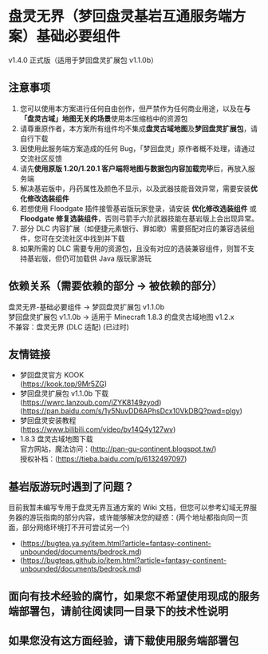 # 盘灵无界（梦回盘灵基岩互通服务端方案）基础必要组件
v1.4.0 正式版（适用于梦回盘灵扩展包 v1.1.0b）

## 注意事项

1. 您可以使用本方案进行任何自由创作，但严禁作为任何商业用途，以及在**与「盘灵古域」地图无关的场景**使用本压缩档中的资源包
2. 请尊重原作者，本方案所有组件均不集成**盘灵古域地图**及**梦回盘灵扩展包**，请自行下载
3. 因使用此服务端方案造成的任何 Bug，「梦回盘灵」原作者概不处理，请通过交流社区反馈
4. 请先**使用原版 1.20/1.20.1 客户端将地图与数据包内容加载完毕**后，再放入服务端
5. 解决基岩版中，丹药属性及颜色不显示，以及武器技能音效异常，需要安装**优化修改选装组件**
6. 若想使用 Floodgate 插件接管基岩版玩家登录，请安装 **优化修改选装组件** 或 **Floodgate 修复选装组件**，否则弓箭手六阶武器技能在基岩版上会出现异常。
7. 部分 DLC 内容扩展（如便捷元素银行、罪如歌）需要搭配对应的兼容选装组件，您可在交流社区中找到并下载
8. 如果所需的 DLC 需要专用的资源包，且没有对应的选装兼容组件，则暂不支持基岩版，但仍可加载供 Java 版玩家游玩



## 依赖关系（需要依赖的部分 -> 被依赖的部分）

盘灵无界-基础必要组件 -> 梦回盘灵扩展包 v1.1.0b  
梦回盘灵扩展包 v1.1.0b -> 适用于 Minecraft 1.8.3 的盘灵古域地图 v1.2.x  
不兼容：盘灵无界 (DLC 适配) (已过时)  



## 友情链接

- 梦回盘灵官方 KOOK  
	(https://kook.top/9Mr5ZG)
- 梦回盘灵扩展包 v1.1.0b 下载  
	(https://wwrc.lanzoub.com/iZYK8149zyod)  
	(https://pan.baidu.com/s/1y5NuvDD6APhsDcx10VkDBQ?pwd=plgy)
- 梦回盘灵安装教程  
	(https://www.bilibili.com/video/bv14Q4y127wv)
- 1.8.3 盘灵古域地图下载  
	官方网站，魔法访问：(http://pan-gu-continent.blogspot.tw/)  
	授权补档：(https://tieba.baidu.com/p/6132497097)



## 基岩版游玩时遇到了问题？

目前我暂未编写专用于盘灵无界互通方案的 Wiki 文档，但您可以参考幻域无界服务器的游玩指南的部分内容，或许能够解决您的疑惑：(两个地址都指向同一页面，部分网络环境打不开可尝试另一个)
- (https://bugtea.ya.sy/item.html?article=fantasy-continent-unbounded/documents/bedrock.md)
- (https://bugteas.github.io/item.html?article=fantasy-continent-unbounded/documents/bedrock.md)



## 面向有技术经验的腐竹，如果您不希望使用现成的服务端部署包，请前往阅读同一目录下的技术性说明
## 如果您没有这方面经验，请下载使用服务端部署包